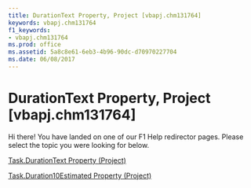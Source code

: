 ```yaml
---
title: DurationText Property, Project [vbapj.chm131764]
keywords: vbapj.chm131764
f1_keywords:
- vbapj.chm131764
ms.prod: office
ms.assetid: 5a8c8e61-6eb3-4b96-90dc-d70970227704
ms.date: 06/08/2017
---
```



# DurationText Property, Project [vbapj.chm131764]

Hi there! You have landed on one of our F1 Help redirector pages. Please select the topic you were looking for below.

[Task.DurationText Property (Project)](http://msdn.microsoft.com/library/4b0bbf0c-13fa-fcab-9940-b3471eb3509b%28Office.15%29.aspx)

[Task.Duration10Estimated Property (Project)](http://msdn.microsoft.com/library/e6c0dad7-8766-5549-db8c-c14a18e2130e%28Office.15%29.aspx)


